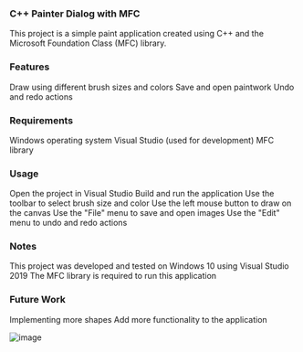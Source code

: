 ### C++ Painter Dialog with MFC

This project is a simple paint application created using C++ and the Microsoft Foundation Class (MFC) library.

### Features

Draw using different brush sizes and colors
Save and open paintwork
Undo and redo actions

### Requirements

Windows operating system
Visual Studio (used for development)
MFC library


### Usage

Open the project in Visual Studio
Build and run the application
Use the toolbar to select brush size and color
Use the left mouse button to draw on the canvas
Use the "File" menu to save and open images
Use the "Edit" menu to undo and redo actions

### Notes

This project was developed and tested on Windows 10 using Visual Studio 2019
The MFC library is required to run this application

### Future Work

Implementing more shapes
Add more functionality to the application

![image](https://user-images.githubusercontent.com/103565470/212898139-d7d279d4-e9c3-4f72-a772-5f168e2b962c.png)

